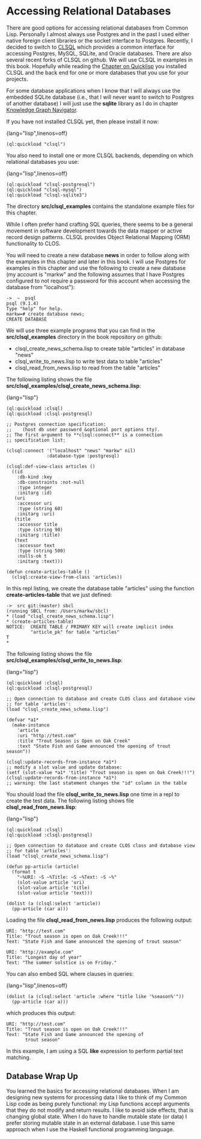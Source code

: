 # Accessing Relational Databases

There are good options for accessing relational databases from Common Lisp. Personally I almost always use Postgres and in the past I used either native foreign client libraries or the socket interface to Postgres. Recently, I decided to switch to [CLSQL](http://clsql.b9.com/)  which provides a common interface for accessing Postgres, MySQL, SQLite, and Oracle databases. There are also several recent forks of CLSQL on github. We will use CLSQL in examples in this book. Hopefully while reading the [Chapter on Quicklisp](#quicklisp) you installed CLSQL and the back end for one or more databases that you use for your projects. 

For some database applications when I know that I will always use the embedded SQLite database (i.e., that I will never want to switch to Postgres of another database) I will just use the **sqlite** library as I do in chapter [Knowledge Graph Navigator](#kgn).

If you have not installed CLSQL yet, then please install it now:

{lang="lisp",linenos=off}
~~~~~~~~
(ql:quickload "clsql")
~~~~~~~~

You also need to install one or more CLSQL backends, depending on which relational databases you use:

{lang="lisp",linenos=off}
~~~~~~~~
(ql:quickload "clsql-postgresql")
(ql:quickload "clsql-mysql")
(ql:quickload "clsql-sqlite3")
~~~~~~~~

The directory **src/clsql_examples** contains the standalone example files for this chapter.

While I often prefer hand crafting SQL queries, there seems to be a general movement in software development towards the data mapper or active record design patterns. CLSQL provides Object Relational Mapping (ORM) functionality to CLOS. 

You will need to create a new database **news** in order to follow along with the examples in this chapter and later in this book. I will use Postgres for examples in this chapter and use the following to create a new database (my account is "markw" and the following assumes that I have Postgres configured to not require a password for this account when accessing the database from "localhost"):

~~~~~~~~
->  ~  psql
psql (9.1.4)
Type "help" for help.
markw=# create database news;
CREATE DATABASE
~~~~~~~~


We will use three example programs that you can find in the **src/clsql_examples** directory in the book repository on github:

- clsql_create_news_schema.lisp to create table "articles" in database "news"
- clsql_write_to_news.lisp to write test data to table "articles"
- clsql_read_from_news.lisp to read from the table "articles"

The following listing shows the file **src/clsql_examples/clsql_create_news_schema.lisp**:

{lang="lisp"}
~~~~~~~~
(ql:quickload :clsql)
(ql:quickload :clsql-postgresql)

;; Postgres connection specification:
;;    (host db user password &optional port options tty).
;; The first argument to **clsql:connect** is a connection
;; specification list:

(clsql:connect '("localhost" "news" "markw" nil)
               :database-type :postgresql)

(clsql:def-view-class articles ()
  ((id
    :db-kind :key
    :db-constraints :not-null
    :type integer
    :initarg :id)
   (uri
    :accessor uri
    :type (string 60)
    :initarg :uri)
   (title
    :accessor title
    :type (string 90)
    :initarg :title)
   (text
    :accessor text
    :type (string 500)
    :nulls-ok t
    :initarg :text)))

(defun create-articles-table ()
  (clsql:create-view-from-class 'articles))
~~~~~~~~

In this repl listing, we create the database table "articles" using the function **create-articles-table** that we just defined:

~~~~~~~~
->  src git:(master) sbcl
(running SBCL from: /Users/markw/sbcl)
* (load "clsql_create_news_schema.lisp")
* (create-articles-table)
NOTICE:  CREATE TABLE / PRIMARY KEY will create implicit index
         "article_pk" for table "articles"
T
*
~~~~~~~~

The following listing shows the file **src/clsql_examples/clsql_write_to_news.lisp**:

{lang="lisp"}
~~~~~~~~
(ql:quickload :clsql)
(ql:quickload :clsql-postgresql)

;; Open connection to database and create CLOS class and database view
;; for table 'articles':
(load "clsql_create_news_schema.lisp")

(defvar *a1*
  (make-instance
    'article
    :uri "http://test.com"
    :title "Trout Season is Open on Oak Creek"
    :text "State Fish and Game announced the opening of trout season"))

(clsql:update-records-from-instance *a1*)
;; modify a slot value and update database:
(setf (slot-value *a1* 'title) "Trout season is open on Oak Creek!!!")
(clsql:update-records-from-instance *a1*)
;; warning: the last statement changes the "id" column in the table
~~~~~~~~


You should load the file **clsql_write_to_news.lisp** one time in a repl to create the test data. The following listing shows file **clsql_read_from_news.lisp**:

{lang="lisp"}
~~~~~~~~
(ql:quickload :clsql)
(ql:quickload :clsql-postgresql)

;; Open connection to database and create CLOS class and database view
;; for table 'articles':
(load "clsql_create_news_schema.lisp")

(defun pp-article (article)
  (format t
    "~%URI: ~S ~%Title: ~S ~%Text: ~S ~%"
    (slot-value article 'uri)
    (slot-value article 'title)
    (slot-value article 'text)))

(dolist (a (clsql:select 'article))
  (pp-article (car a)))
~~~~~~~~

Loading the file **clsql_read_from_news.lisp** produces the following output:

~~~~~~~~
URI: "http://test.com" 
Title: "Trout season is open on Oak Creek!!!" 
Text: "State Fish and Game announced the opening of trout season"

URI: "http://example.com" 
Title: "Longest day of year" 
Text: "The summer solstice is on Friday."
~~~~~~~~

You can also embed SQL where clauses in queries:

{lang="lisp",linenos=off}
~~~~~~~~
(dolist (a (clsql:select 'article :where "title like '%season%'"))
  (pp-article (car a)))
~~~~~~~~

which produces this output:

~~~~~~~~
URI: "http://test.com" 
Title: "Trout season is open on Oak Creek!!!" 
Text: "State Fish and Game announced the opening of
       trout season" 
~~~~~~~~

In this example, I am using a SQL **like** expression to perform partial text matching.

## Database Wrap Up

You learned the basics for accessing relational databases. When I am designing new systems for processing data I like to think of my Common Lisp code as being purely functional: my Lisp functions accept arguments that they do not modify and return results. I like to avoid side effects, that is changing global state. When I do have to handle mutable state (or data) I prefer storing mutable state in an external database. I use this same approach when I use the Haskell functional programming language.